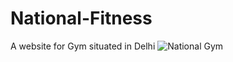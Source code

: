 # National-Fitness
A website for Gym situated in Delhi
![National Gym](https://user-images.githubusercontent.com/74603491/234911349-0b943c19-9b84-4445-9907-23bf1b5f652a.png)
